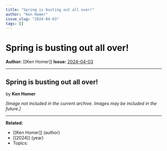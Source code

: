 ```yaml
---
title: "Spring is busting out all over!"
author: "Ken Homer"
issue_slug: "2024-04-03"
tags: []
---
```


# Spring is busting out all over!

**Author:** [[Ken Homer]]
**Issue:** [2024-04-03](https://plex.collectivesensecommons.org/2024-04-03/)

---

## Spring is busting out all over!
by **Ken Homer**

*[Image not included in the current archive. Images may be included in the future.]*

---

**Related:**
- [[Ken Homer]] (author)
- [[2024]] (year)
- Topics: 

